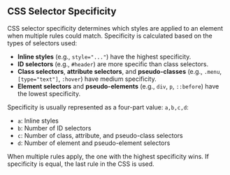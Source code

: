 ## CSS Selector Specificity

CSS selector specificity determines which styles are applied to an element when multiple rules could match. Specificity is calculated based on the types of selectors used:

- **Inline styles** (e.g., `style="..."`) have the highest specificity.
- **ID selectors** (e.g., `#header`) are more specific than class selectors.
- **Class selectors**, **attribute selectors**, and **pseudo-classes** (e.g., `.menu`, `[type="text"]`, `:hover`) have medium specificity.
- **Element selectors** and **pseudo-elements** (e.g., `div`, `p`, `::before`) have the lowest specificity.

Specificity is usually represented as a four-part value: `a,b,c,d`:
- `a`: Inline styles
- `b`: Number of ID selectors
- `c`: Number of class, attribute, and pseudo-class selectors
- `d`: Number of element and pseudo-element selectors

When multiple rules apply, the one with the highest specificity wins. If specificity is equal, the last rule in the CSS is used.
